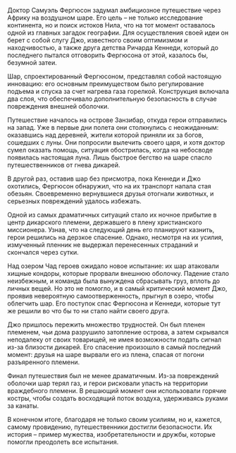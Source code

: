 Доктор Самуэль Фергюсон задумал амбициозное путешествие через Африку на воздушном шаре. Его цель – не только исследование континента, но и поиск истоков Нила, что на тот момент оставалось одной из главных загадок географии. Для осуществления своей идеи он берет с собой слугу Джо, известного своим оптимизмом и находчивостью, а также друга детства Ричарда Кеннеди, который до последнего пытался отговорить Фергюсона от этой, казалось бы, безумной затеи.

Шар, спроектированный Фергюсоном, представлял собой настоящую инновацию: его основным преимуществом было регулирование подъема и спуска за счет нагрева газа горелкой. Конструкция включала два слоя, что обеспечивало дополнительную безопасность в случае повреждения внешней оболочки.

Путешествие началось на острове Занзибар, откуда герои отправились на запад. Уже в первые дни полета они столкнулись с неожиданным: оказавшись над деревней, жители которой приняли их за богов, сошедших с луны. Они попросили вылечить своего царя, и хотя доктор сумел оказать помощь, ситуация обострилась, когда на небосводе появилась настоящая луна. Лишь быстрое бегство на шаре спасло путешественников от гнева дикарей.

В другой раз, оставив шар без присмотра, пока Кеннеди и Джо охотились, Фергюсон обнаружил, что на их транспорт напала стая обезьян. Своевременно вернувшиеся друзья отогнали животных, и серьезных повреждений удалось избежать.

Одной из самых драматичных ситуаций стало их ночное прибытие в центр дикарского племени, державшего в плену христианского миссионера. Узнав, что на следующий день его планируют казнить, герои решились на дерзкое спасение. Однако, несмотря на их усилия, измученный пленник не выдержал перенесенных страданий и скончался через сутки.

Над озером Чад героев ожидало новое испытание: их шар атаковали хищные кондоры, которые прорвали внешнюю оболочку. Падение стало неизбежным, и команда была вынуждена сбрасывать груз, вплоть до личных вещей. Но это не помогло, и в самый критический момент Джо, проявив невероятную самоотверженность, прыгнул в озеро, чтобы облегчить шар. Его поступок спас Фергюсона и Кеннеди, которые тут же решили во что бы то ни стало найти своего друга.

Джо пришлось пережить множество трудностей. Он был пленен племенем, чьи дома разрушило затопление острова, а затем скрывался неподалеку от своих товарищей, не имея возможности подать сигнал из-за близости дикарей. Его спасение произошло в самый последний момент: друзья на шаре вырвали его из плена, спасая от погони разъяренного племени.

Финал путешествия был не менее драматичным. Из-за повреждений оболочки шар терял газ, и герои рисковали упасть на территории враждебного племени. В решающий момент они использовали горячие костры, чтобы создать восходящий поток воздуха, удерживаясь руками за канаты.

В конечном итоге, благодаря не только своим усилиям, но и, кажется, самому провидению, путешественники достигли безопасности. Их история – пример мужества, изобретательности и дружбы, которые помогли преодолеть все испытания.